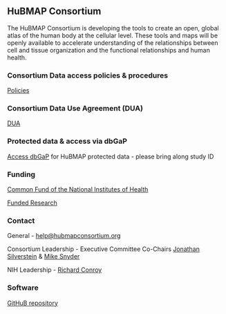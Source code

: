 HuBMAP Consortium
-
The HuBMAP Consortium is developing the tools to create an open, global atlas of the human body at the cellular level. These tools and maps will be openly available to accelerate understanding of the relationships between cell and tissue organization and the functional relationships  and human health.

### Consortium Data access policies & procedures
[Policies](https://hubmapconsortium.org/policies/)

### Consortium Data Use Agreement (DUA)
[DUA](https://hubmapconsortium.org/wp-content/uploads/2019/08/DUA_040719_final.pdf)

### Protected data & access via dbGaP
[Access dbGaP](https://dbgap.ncbi.nlm.nih.gov/aa/wga.cgi?page=login) for HuBMAP protected data - please bring along  study ID

### Funding
[Common Fund of the National Institutes of Health](https://commonfund.nih.gov/HuBMAP)

[Funded Research](https://commonfund.nih.gov/HuBMAP/fundedresearch)
 
### Contact
General - help@hubmapconsortium.org

Consortium Leadership - Executive Committee Co-Chairs [Jonathan Silverstein](mailto:j.c.s@pitt.edu) & [Mike Snyder](mailto:mpsnyder@stanford.edu) 

NIH Leadership - [Richard Conroy](mailto:richard.conroy@nih.gov)

### Software
[GitHuB repository](https://github.com/hubmapconsortium)
<!--stackedit_data:
eyJoaXN0b3J5IjpbLTIzMDMzMjAwMCwtMTEwMzEwODE1Niw4NT
I5OTM4MjQsMTM5NTg4NDMwMCwtNTEzMjU1MTI0LC0yMDAwMDcz
NTkyLDk4MDAyMDY3MSwtNzcwMTk1ODcxLDE2MjQxMzM3NzUsMT
E0MTkwMzY0MywtMjA4MDMxNDE3NV19
-->
